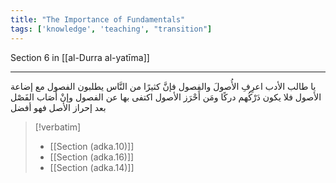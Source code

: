 ```yaml
---
title: "The Importance of Fundamentals"
tags: ['knowledge', 'teaching', "transition"]
---
```


 Section 6 in [[al-Durra al-yatīma]]

---
يا طالب الأدب اعرِفِ الأُصولَ والفصول فإنَّ كثيرًا من النَّاس يطلبون الفصول مع إضاعة الأصول فلا يكون دَرْكُهم دركًا ومَن أَحْرَز الأصول اكتفى بها عن الفصول وإنْ أَصَاب الفَصْل بعد إحراز الأصل فهو أفضل

> [!verbatim]
> - [[Section (adka.10)]]
> - [[Section (adka.16)]]
> - [[Section (adka.14)]]
